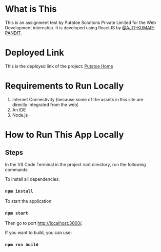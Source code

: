 # What is This

This is an assignment test by Putatoe Solutions Private Limited for the Web Development internship. It is developed using ReactJS by [@AJIT-KUMAR-PANDIT](https://github.com/AJIT-KUMAR-PANDIT).

# Deployed Link

This is the deployed link of the project: [Putatoe Home](https://putatoe-home.netlify.app/)

# Requirements to Run Locally

1. Internet Connectivity (because some of the assets in this site are directly integrated from the web)
2. An IDE
3. Node.js

# How to Run This App Locally 

## Steps

In the VS Code Terminal in the project root directory, run the following commands:

To install all dependencies:

### `npm install`

To start the application:

### `npm start`

Then go to port [http://localhost:3000/](http://localhost:3000/).

If you want to build, you can use:

### `npm run build`
